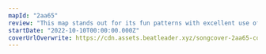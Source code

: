 ```yaml
---
mapId: "2aa65"
review: "This map stands out for its fun patterns with excellent use of bombs and walls for movement,  great representation and emphasis that feel very satisfying to play in each of the diffs, and its awesome vanilla lightshow!"
startDate: "2022-10-10T00:00:00.000Z"
coverUrlOverwrite: https://cdn.assets.beatleader.xyz/songcover-2aa65-cover.png
---
```

